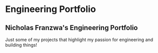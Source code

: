 # Engineering Portfolio
## Nicholas Franzwa's Engineering Portfolio
Just some of my projects that highlight my passion for engineering and building things!
